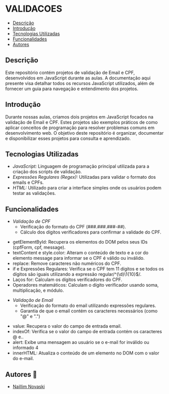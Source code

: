 # VALIDACOES

* [Descrição](#descrição)
* [Introdução](#introdução)
* [Tecnologias Utilizadas](#tecnologias-utilizadas)
* [Funcionalidades](#funcionalidades)
* [Autores](#autores)

## Descrição
Este repositório contém projetos de validação de Email e CPF, desenvolvidos em JavaScript durante as aulas. A documentação aqui presente visa detalhar todos os recursos JavaScript utilizados, além de fornecer um guia para navegação e entendimento dos projetos.

## Introdução
Durante nossas aulas, criamos dois projetos em JavaScript focados na validação de Email e CPF. Estes projetos são exemplos práticos de como aplicar conceitos de programação para resolver problemas comuns em desenvolvimento web. O objetivo deste repositório é organizar, documentar e disponibilizar esses projetos para consulta e aprendizado.



## Tecnologias Utilizadas
- *JavaScript:* Linguagem de programação principal utilizada para a criação dos scripts de validação.
- *Expressões Regulares (Regex):* Utilizadas para validar o formato dos emails e CPFs.
- *HTML:* Utilizado para criar a interface simples onde os usuários podem testar as validações.
 

 ## Funcionalidades


- *Validação de CPF*
  - Verificação do formato do CPF (###.###.###-##).
  - Cálculo dos dígitos verificadores para confirmar a validade do CPF.

* getElementById: Recupera os elementos do DOM pelos seus IDs (cpfForm, cpf, message).
* textContent e style.color: Alteram o conteúdo de texto e a cor do elemento message para informar se o CPF é válido ou inválido.
* replace: Remove caracteres não numéricos do CPF.
* if e Expressões Regulares: Verifica se o CPF tem 11 dígitos e se todos os dígitos são iguais utilizando a expressão regular/^(\d)\1{10}$/.
* Laços for: Calculam os dígitos verificadores do CPF.
* Operadores matemáticos: Calculam o dígito verificador usando soma, multiplicação, e módulo.



- *Validação de Email*
  - Verificação do formato do email utilizando expressões regulares.
  - Garantia de que o email contém os caracteres necessários (como "@" e ".")

* value: Recupera o valor do campo de entrada email.
* indexOf: Verifica se o valor do campo de entrada contém os caracteres @ e..
* alert: Exibe uma mensagem ao usuário se o e-mail for inválido ou informado 4
* innerHTML: Atualiza o conteúdo de um elemento no DOM com o valor do e-mail.


## Autores 👥
- [Naillim Novaski](https://github.com/naillimnovaski?tab=repositories)
